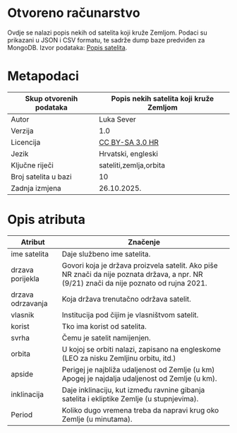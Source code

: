 # Otvoreno računarstvo
Ovdje se nalazi popis nekih od satelita koji kruže Zemljom. Podaci su prikazani u JSON i CSV formatu, te sadrže dump baze predviđen za MongoDB. Izvor podataka: [Popis satelita](https://www.ucs.org/resources/satellite-database).
# Metapodaci
| Skup otvorenih podataka | Popis nekih satelita koji kruže Zemljom |
|---|---|
| Autor | Luka Sever |
| Verzija | 1.0 |
| Licencija | [CC BY-SA 3.0 HR](https://creativecommons.org/licenses/by-sa/3.0/hr/deed.hr)|
| Jezik | Hrvatski, engleski |
| Ključne riječi | sateliti,zemlja,orbita|
| Broj satelita u bazi | 10 |
| Zadnja izmjena | 26.10.2025.|

# Opis atributa
| Atribut | Značenje |
|---|---|
|ime satelita| Daje službeno ime satelita.|
|drzava porijekla| Govori koja je država proizvela satelit. Ako piše NR znači da nije poznata država, a npr. NR (9/21) znači da nije poznato od rujna 2021.|
|drzava odrzavanja| Koja država trenutačno održava satelit.|
|vlasnik| Institucija pod čijim je vlasništvom satelit. |
|korist| Tko ima korist od satelita.|
|svrha| Čemu je satelit namijenjen.|
|orbita| U kojoj se orbiti nalazi, zapisano na engleskome (LEO za nisku Zemljinu orbitu, itd.)|
|apside| Perigej je najbliža udaljenost od Zemlje (u km)<br/>Apogej je najdalja udaljenost od Zemlje (u km).|
|inklinacija| Daje inklinaciju, kut između ravnine gibanja satelita i ekliptike Zemlje (u stupnjevima).|
|Period| Koliko dugo vremena treba da napravi krug oko Zemlje (u minutama).|


